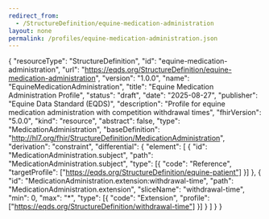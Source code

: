 ```yaml
---
redirect_from:
  - /StructureDefinition/equine-medication-administration
layout: none
permalink: /profiles/equine-medication-administration.json
---
```


{
  "resourceType": "StructureDefinition",
  "id": "equine-medication-administration",
  "url": "https://eqds.org/StructureDefinition/equine-medication-administration",
  "version": "1.0.0",
  "name": "EquineMedicationAdministration",
  "title": "Equine Medication Administration Profile",
  "status": "draft",
  "date": "2025-08-27",
  "publisher": "Equine Data Standard (EQDS)",
  "description": "Profile for equine medication administration with competition withdrawal times",
  "fhirVersion": "5.0.0",
  "kind": "resource",
  "abstract": false,
  "type": "MedicationAdministration",
  "baseDefinition": "http://hl7.org/fhir/StructureDefinition/MedicationAdministration",
  "derivation": "constraint",
  "differential": {
    "element": [
      {
        "id": "MedicationAdministration.subject",
        "path": "MedicationAdministration.subject",
        "type": [{
          "code": "Reference",
          "targetProfile": ["https://eqds.org/StructureDefinition/equine-patient"]
        }]
      },
      {
        "id": "MedicationAdministration.extension:withdrawal-time",
        "path": "MedicationAdministration.extension",
        "sliceName": "withdrawal-time",
        "min": 0,
        "max": "*",
        "type": [{
          "code": "Extension",
          "profile": ["https://eqds.org/StructureDefinition/withdrawal-time"]
        }]
      }
    ]
  }
}
